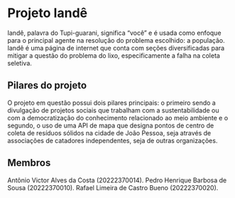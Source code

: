 # Projeto Iandê

Iandê, palavra do Tupi-guarani, significa “você” e é usada como enfoque para o principal agente na resolução do problema escolhido: a população. Iandê é uma página de internet que conta com seções diversificadas para mitigar a questão do problema do lixo, especificamente a falha na coleta seletiva. 

## Pilares do projeto

O projeto em questão possui dois pilares principais: o primeiro sendo a divulgação de projetos sociais que trabalham com a sustentabilidade ou com a democratização do conhecimento relacionado ao meio ambiente e o segundo, o uso de uma API de mapa que designa pontos de centro de coleta de resíduos sólidos na cidade de João Pessoa, seja através de associações de catadores independentes, seja de outras organizações.

## Membros

Antônio Victor Alves da Costa (20222370014).
Pedro Henrique Barbosa de Sousa (20222370010).
Rafael Limeira de Castro Bueno (20222370020).



